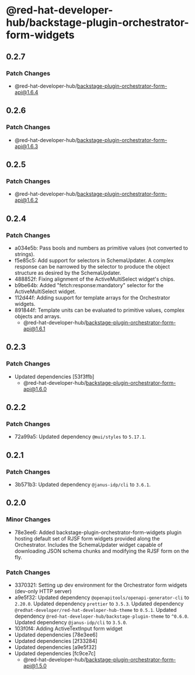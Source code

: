 # @red-hat-developer-hub/backstage-plugin-orchestrator-form-widgets

## 0.2.7

### Patch Changes

- @red-hat-developer-hub/backstage-plugin-orchestrator-form-api@1.6.4

## 0.2.6

### Patch Changes

- @red-hat-developer-hub/backstage-plugin-orchestrator-form-api@1.6.3

## 0.2.5

### Patch Changes

- @red-hat-developer-hub/backstage-plugin-orchestrator-form-api@1.6.2

## 0.2.4

### Patch Changes

- a034e5b: Pass bools and numbers as primitive values (not converted to strings).
- f5e85c5: Add support for selectors in SchemaUpdater. A complex response can be narrowed by the selector to produce the object structure as desired by the SchemaUpdater.
- 488852f: Fixing alignment of the ActiveMultiSelect widget's chips.
- b9be64b: Added "fetch:response:mandatory" selector for the ActiveMultiSelect widget.
- 112d44f: Adding suuport for template arrays for the Orchestrator widgets.
- 891844f: Template units can be evaluated to primitive values, complex objects and arrays.
  - @red-hat-developer-hub/backstage-plugin-orchestrator-form-api@1.6.1

## 0.2.3

### Patch Changes

- Updated dependencies [53f3ffb]
  - @red-hat-developer-hub/backstage-plugin-orchestrator-form-api@1.6.0

## 0.2.2

### Patch Changes

- 72a99a5: Updated dependency `@mui/styles` to `5.17.1`.

## 0.2.1

### Patch Changes

- 3b571b3: Updated dependency `@janus-idp/cli` to `3.6.1`.

## 0.2.0

### Minor Changes

- 78e3ee6: Added backstage-plugin-orchestrator-form-widgets plugin hosting default set of RJSF form widgets provided along the Orchestrator. Includes the SchemaUpdater widget capable of downloading JSON schema chunks and modifying the RJSF form on the fly.

### Patch Changes

- 3370321: Setting up dev environment for the Orchestrator form widgets (dev-only HTTP server)
- a9e5f32: Updated dependency `@openapitools/openapi-generator-cli` to `2.20.0`.
  Updated dependency `prettier` to `3.5.3`.
  Updated dependency `@redhat-developer/red-hat-developer-hub-theme` to `0.5.1`.
  Updated dependency `@red-hat-developer-hub/backstage-plugin-theme` to `^0.6.0`.
  Updated dependency `@janus-idp/cli` to `3.5.0`.
- 103f0f4: Adding ActiveTextInput form widget
- Updated dependencies [78e3ee6]
- Updated dependencies [2f33284]
- Updated dependencies [a9e5f32]
- Updated dependencies [fc9ce7c]
  - @red-hat-developer-hub/backstage-plugin-orchestrator-form-api@1.5.0
